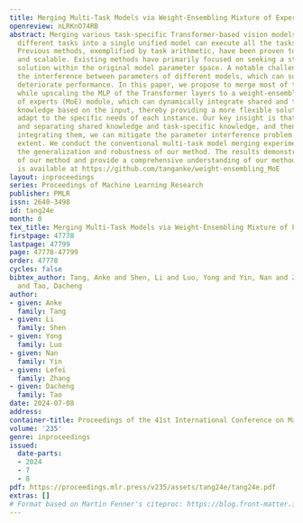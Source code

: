 ```yaml
---
title: Merging Multi-Task Models via Weight-Ensembling Mixture of Experts
openreview: nLRKnO74RB
abstract: Merging various task-specific Transformer-based vision models trained on
  different tasks into a single unified model can execute all the tasks concurrently.
  Previous methods, exemplified by task arithmetic, have been proven to be both effective
  and scalable. Existing methods have primarily focused on seeking a static optimal
  solution within the original model parameter space. A notable challenge is mitigating
  the interference between parameters of different models, which can substantially
  deteriorate performance. In this paper, we propose to merge most of the parameters
  while upscaling the MLP of the Transformer layers to a weight-ensembling mixture
  of experts (MoE) module, which can dynamically integrate shared and task-specific
  knowledge based on the input, thereby providing a more flexible solution that can
  adapt to the specific needs of each instance. Our key insight is that by identifying
  and separating shared knowledge and task-specific knowledge, and then dynamically
  integrating them, we can mitigate the parameter interference problem to a great
  extent. We conduct the conventional multi-task model merging experiments and evaluate
  the generalization and robustness of our method. The results demonstrate the effectiveness
  of our method and provide a comprehensive understanding of our method. The code
  is available at https://github.com/tanganke/weight-ensembling_MoE
layout: inproceedings
series: Proceedings of Machine Learning Research
publisher: PMLR
issn: 2640-3498
id: tang24e
month: 0
tex_title: Merging Multi-Task Models via Weight-Ensembling Mixture of Experts
firstpage: 47778
lastpage: 47799
page: 47778-47799
order: 47778
cycles: false
bibtex_author: Tang, Anke and Shen, Li and Luo, Yong and Yin, Nan and Zhang, Lefei
  and Tao, Dacheng
author:
- given: Anke
  family: Tang
- given: Li
  family: Shen
- given: Yong
  family: Luo
- given: Nan
  family: Yin
- given: Lefei
  family: Zhang
- given: Dacheng
  family: Tao
date: 2024-07-08
address:
container-title: Proceedings of the 41st International Conference on Machine Learning
volume: '235'
genre: inproceedings
issued:
  date-parts:
  - 2024
  - 7
  - 8
pdf: https://proceedings.mlr.press/v235/assets/tang24e/tang24e.pdf
extras: []
# Format based on Martin Fenner's citeproc: https://blog.front-matter.io/posts/citeproc-yaml-for-bibliographies/
---
```

